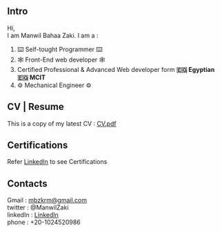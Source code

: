## Intro
Hi,<br/>
I am Manwil Bahaa Zaki. I am a :<br/>
<ol>
  <li>  ⌨️ Self-tought Programmer ⌨️  </li>
  <li>  🕸 Front-End web developer 🕸 </li>
  <li>  Certified Professional & Advanced Web developer form <b>🇪🇬 Egyptian 🇪🇬 MCIT</b></li>
  <li>⚙ Mechanical Engineer ⚙</li>
</ol>

## CV | Resume
This is a copy of my latest CV : [CV.pdf](https://drive.google.com/file/d/1899hODJc3kmyHloXmq3WJIMtZznWOl_b/view?usp=drivesdk)

## Certifications
Refer [LinkedIn](https://www.linkedin.com/in/manwil-bahaa-zaki-kouzman-519701202) to see Certifications

## Contacts
Gmail : mbzkrm@gmail.com <br/>
twitter : @ManwilZaki<br/>
linkedIn : [LinkedIn](https://www.linkedin.com/in/manwil-bahaa-zaki-kouzman-519701202)<br/>
phone : +20-1024520986
